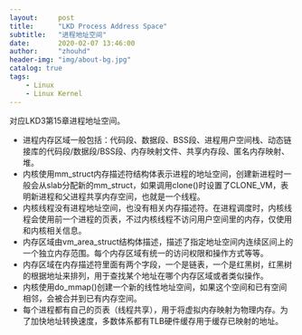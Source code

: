 ```yaml
---
layout:     post
title:      "LKD Process Address Space"
subtitle:   "进程地址空间"
date:       2020-02-07 13:46:00
author:     "zhouhd"
header-img: "img/about-bg.jpg"
catalog: true
tags:
    - Linux
    - Linux Kernel
---
```


对应LKD3第15章进程地址空间。

- 进程内存区域一般包括：代码段、数据段、BSS段、进程用户空间栈、动态链接库的代码段/数据段/BSS段、内存映射文件、共享内存段、匿名内存映射、堆。
- 内核使用mm_struct内存描述符结构体表示进程的地址空间，创建新进程时一般会从slab分配新的mm_struct，如果调用clone()时设置了CLONE_VM，表明新进程和父进程共享内存空间，也就是一个线程。
- 内核线程没有进程地址空间，也没有相关内存描述符。在进程调度时，内核线程会使用前一个进程的页表，不过内核线程不访问用户空间里的内存，仅使用和内核相关信息。
- 内存区域由vm_area_struct结构体描述，描述了指定地址空间内连续区间上的一个独立内存范围。每个内存区域有统一的访问权限和操作方式等等。
- 内存区域在内存描述符里面有两个字段，一个是链表，一个是红黑树，红黑树的根据地址来排列，用于查找某个地址在哪个内存区域或者类似操作。
- 内核使用do_mmap()创建一个新的线性地址空间，如果这个空间和已有空间相邻，会被合并到已有内存空间。
- 每个进程都有自己的页表（线程共享），用于将虚拟内存映射为物理内存。为了加快地址转换速度，多数体系都有TLB硬件缓存用于缓存已映射的地址。